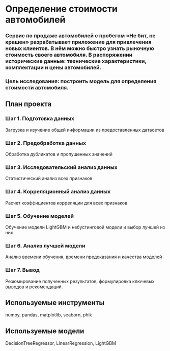 # Определение стоимости автомобилей
### Сервис по продаже автомобилей с пробегом «Не бит, не крашен» разрабатывает приложение для привлечения новых клиентов. В нём можно быстро узнать рыночную стоимость своего автомобиля. В распоряжении исторические данные: технические характеристики, комплектации и цены автомобилей.
### Цель исследования: построить модель для определения стоимости автомобиля.

## План проекта

### Шаг 1. Подготовка данных
Загрузка и изучение общей информации из предоставленных датасетов

### Шаг 2. Предобработка данных
Обработка дубликатов и пропущенных значений

### Шаг 3. Исследовательский анализ данных
Cтатистический анализ всех признаков

### Шаг 4. Корреляционный анализ данных
Расчет коэффициентов корреляции для всех признаков

### Шаг 5. Обучение моделей
Обучение модели LightGBM и небустинговой модели и выбор лучшей из них

### Шаг 6. Анализ лучшей модели
Анализ времени обучения, времени предсказания и качества моделей

### Шаг 7. Вывод
Резюмирование полученных результатов, формулировка ключевых выводов и рекомендаций.

## Используемые инструменты
numpy, pandas, matplotlib, seaborn, phik

## Используемые модели
DecisionTreeRegressor, LinearRegression, LightGBM
